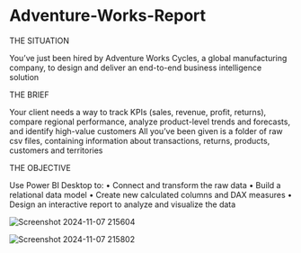 # Adventure-Works-Report

 THE
 SITUATION

You’ve just been hired by Adventure Works Cycles, a global manufacturing company, to 
design and deliver an end-to-end business intelligence solution 

 THE
 BRIEF

Your client needs a way to track KPIs (sales, revenue, profit, returns), compare regional 
performance, analyze product-level trends and forecasts, and identify high-value customers
All you’ve been given is a folder of raw csv files, containing information about transactions, 
returns, products, customers and territories

 THE
 OBJECTIVE

  Use Power BI Desktop to: 
• Connect and transform the raw data
• Build a relational data model
• Create new calculated columns and DAX measures
• Design an interactive report to analyze and visualize the data


![Screenshot 2024-11-07 215604](https://github.com/user-attachments/assets/83fd86b4-0f58-4151-b8ae-a92dea7f19a3)

![Screenshot 2024-11-07 215802](https://github.com/user-attachments/assets/5688de25-56cc-470e-b4fb-84b1051846ab)


